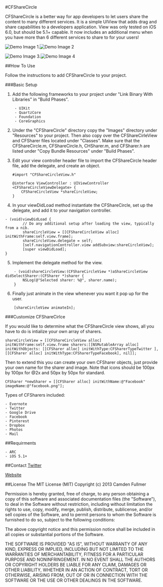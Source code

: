 #CFShareCircle

CFShareCircle is a better way for app developers to let users share the content to many different services. It is a simple UIView that adds drag and share capabilities to a developers application. View was only tested on iOS 6.0, but should be 5.1+ capable. It now includes an additional menu when you have more than 6 different services to share to for your users!

![Demo Image 1](http://i.imgur.com/XGPKMGil.png?1).![Demo Image 2](http://i.imgur.com/UAC2nRSl.png)

![Demo Image 3](http://i.imgur.com/cIVjQ4Ol.png).![Demo Image 4](http://i.imgur.com/3GCJGdHl.png)

##How To Use

Follow the instructions to add CFShareCircle to your project.

###Basic Setup

1. Add the following frameworks to your project under "Link Binary With Libraries" in "Build Phases".

        - UIKit
        - QuartzCore
        - Foundation
        - CoreGraphics

2. Under the "CFShareCircle" directory copy the "Images" directory under "Resources" to your project. Then also copy over the CFShareCirleView and CFSharer files located under "Classes". Make sure that the CFShareCircle.m, CFShareCircle.h, CHSharer.m, and CFSharer.h are listed under "Copy Bundle Resources" under "Build Phases".

3. Edit your view controller header file to import the CFShareCircle header file, add the delegate, and create an object.

    ```
    #import "CFShareCircleView.h"
    
    @interface ViewController : UIViewController <CFShareCircleViewDelegate> {    
        CFShareCircleView *shareCircleView;        
    }
      ```
      
4. In your viewDidLoad method instantiate the CFShareCircle, set up the delegate, and add it to your navigation controller.
```
- (void)viewDidLoad {
        // Do any additional setup after loading the view, typically from a nib.
        shareCircleView = [[CFShareCircleView alloc] initWithFrame:self.view.frame];
        shareCircleView.delegate = self;
        [self.navigationController.view addSubview:shareCircleView];
        [super viewDidLoad];
}
```

5. Implement the delegate method for the view.
``` 
    - (void)shareCircleView:(CFShareCircleView *)aShareCircleView didSelectSharer:(CFSharer *)sharer {
        NSLog(@"Selected sharer: %@", sharer.name);
    }
```

6. Finally just animate in the view whenever you want it pop up for the user.
```
    [shareCircleView animateIn];
```

###Customize CFShareCirlce

If you would like to determine what the CFShareCircle view shows, all you have to do is intialize your own array of sharers.

```
shareCircleView = [[CFShareCircleView alloc] initWithFrame:self.view.frame sharers:[[NSMutableArray alloc] initWithObjects: [[CFSharer alloc] initWithType:CFSharerTypeTwitter ], [[CFSharer alloc] initWithType:CFSharerTypeFacebook], nil]];
```

Then to extend this you can create your own CFSharer objects, just provide your own name for the sharer and image. Note that icons should be 100px by 100px for @2x and 50px by 50px for standard.

```
CFSharer *newSharer = [[CFSharer alloc] initWithName:@"Facebook" imageName:@"facebook.png"];
```

Types of CFSharers included:

    - Evernote
    - Twitter
    - Google Drive
    - Facebook
    - Pinterest
    - Dropbox
    - Photos
    - Mail
    
##Requirments

    - ARC
    - iOS 5.1+
    
##Contact
[Twitter](https://twitter.com/camdenfullmer)

[Website](https://camdenfullmer.com)
    
##License
The MIT License (MIT)
Copyright (c) 2013 Camden Fullmer

Permission is hereby granted, free of charge, to any person obtaining a copy of this software and associated documentation files (the "Software"), to deal in the Software without restriction, including without limitation the rights to use, copy, modify, merge, publish, distribute, sublicense, and/or sell copies of the Software, and to permit persons to whom the Software is furnished to do so, subject to the following conditions:

The above copyright notice and this permission notice shall be included in all copies or substantial portions of the Software.

THE SOFTWARE IS PROVIDED "AS IS", WITHOUT WARRANTY OF ANY KIND, EXPRESS OR IMPLIED, INCLUDING BUT NOT LIMITED TO THE WARRANTIES OF MERCHANTABILITY, FITNESS FOR A PARTICULAR PURPOSE AND NONINFRINGEMENT. IN NO EVENT SHALL THE AUTHORS OR COPYRIGHT HOLDERS BE LIABLE FOR ANY CLAIM, DAMAGES OR OTHER LIABILITY, WHETHER IN AN ACTION OF CONTRACT, TORT OR OTHERWISE, ARISING FROM, OUT OF OR IN CONNECTION WITH THE SOFTWARE OR THE USE OR OTHER DEALINGS IN THE SOFTWARE.
